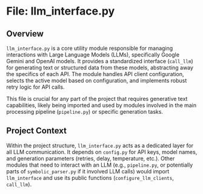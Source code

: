 # File: llm_interface.py

## Overview

`llm_interface.py` is a core utility module responsible for managing interactions with Large Language Models (LLMs), specifically Google Gemini and OpenAI models. It provides a standardized interface (`call_llm`) for generating text or structured data from these models, abstracting away the specifics of each API. The module handles API client configuration, selects the active model based on configuration, and implements robust retry logic for API calls.

This file is crucial for any part of the project that requires generative text capabilities, likely being imported and used by modules involved in the main processing pipeline (`pipeline.py`) or specific generation tasks.

## Project Context

Within the project structure, `llm_interface.py` acts as a dedicated layer for all LLM communication. It depends on `config.py` for API keys, model names, and generation parameters (retries, delay, temperature, etc.). Other modules that need to interact with an LLM (e.g., `pipeline.py`, or potentially parts of `symbolic_parser.py` if it involved LLM calls) would import `llm_interface` and use its public functions (`configure_llm_clients`, `call_llm`).
